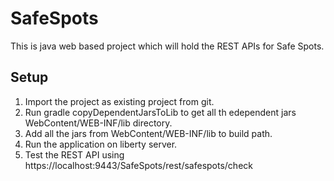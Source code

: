 # SafeSpots
This is java web based project which will hold the REST APIs for Safe Spots.

## Setup
1. Import the project as existing project from git.
2. Run gradle copyDependentJarsToLib to get all th edependent jars WebContent/WEB-INF/lib directory.
3. Add all the jars from WebContent/WEB-INF/lib to build path.
4. Run the application on liberty server.
5. Test the REST API using https://localhost:9443/SafeSpots/rest/safespots/check
